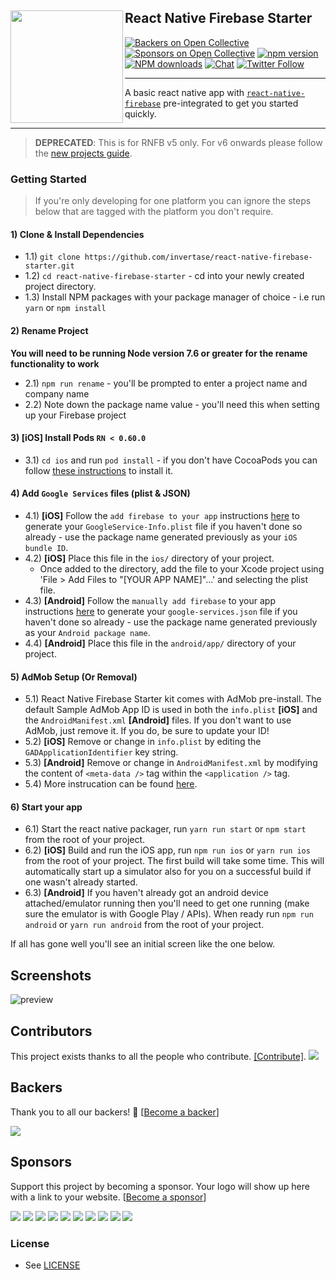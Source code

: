## React Native Firebase Starter<a href="https://invertase.io/oss/react-native-firebase"><img align="left" src="https://i.imgur.com/JIyBtKW.png" width="180px"></a>

[![Backers on Open Collective](https://opencollective.com/react-native-firebase/backers/badge.svg)](#backers)
[![Sponsors on Open Collective](https://opencollective.com/react-native-firebase/sponsors/badge.svg)](#sponsors)
[![npm version](https://img.shields.io/npm/v/react-native-firebase.svg?style=flat-square)](https://www.npmjs.com/package/react-native-firebase)
[![NPM downloads](https://img.shields.io/npm/dm/react-native-firebase.svg?style=flat-square)](https://www.npmjs.com/package/react-native-firebase)
[![Chat](https://img.shields.io/badge/chat-on%20discord-7289da.svg?style=flat-square)](https://discord.gg/C9aK28N)
[![Twitter Follow](https://img.shields.io/twitter/follow/rnfirebase.svg?style=social&label=Follow)](https://twitter.com/rnfirebase)

---

A basic react native app with [`react-native-firebase`](https://github.com/invertase/react-native-firebase) pre-integrated  to get you started quickly.

---

> **DEPRECATED**: This is for RNFB v5 only. For v6 onwards please follow the [new projects guide](https://invertase.io/oss/react-native-firebase/quick-start/new-project).


### Getting Started

> If you're only developing for one platform you can ignore the steps below that are tagged with the platform you don't require.

#### 1) Clone & Install Dependencies

- 1.1) `git clone https://github.com/invertase/react-native-firebase-starter.git`
- 1.2) `cd react-native-firebase-starter` - cd into your newly created project directory.
- 1.3) Install NPM packages with your package manager of choice - i.e run `yarn` or `npm install`

#### 2) Rename Project

**You will need to be running Node version 7.6 or greater for the rename functionality to work**

- 2.1) `npm run rename` - you'll be prompted to enter a project name and company name
- 2.2) Note down the package name value - you'll need this when setting up your Firebase project

#### 3) **[iOS]** Install Pods `RN < 0.60.0`

- 3.1) `cd ios` and run `pod install` - if you don't have CocoaPods you can follow [these instructions](https://guides.cocoapods.org/using/getting-started.html#getting-started) to install it.

#### 4) Add `Google Services` files (plist & JSON)

- 4.1) **[iOS]** Follow the `add firebase to your app` instructions [here](https://firebase.google.com/docs/ios/setup#add_firebase_to_your_app) to generate your `GoogleService-Info.plist` file if you haven't done so already - use the package name generated previously as your `iOS bundle ID`.
- 4.2) **[iOS]** Place this file in the `ios/` directory of your project.
  - Once added to the directory, add the file to your Xcode project using 'File > Add Files to "[YOUR APP NAME]"…' and selecting the plist file.
- 4.3) **[Android]** Follow the `manually add firebase` to your app instructions [here](https://firebase.google.com/docs/android/setup#manually_add_firebase) to generate your `google-services.json` file if you haven't done so already - use the package name generated previously as your `Android package name`.
- 4.4) **[Android]** Place this file in the `android/app/` directory of your project.

#### 5) AdMob Setup (Or Removal)

- 5.1) React Native Firebase Starter kit comes with AdMob pre-install. The default Sample AdMob App ID is used in both the `info.plist` **[iOS]** and the `AndroidManifest.xml` **[Android]** files. If you don't want to use AdMob, just remove it. If you do, be sure to update your ID!
- 5.2) **[iOS]** Remove or change in `info.plist` by editing the `GADApplicationIdentifier` key string.
- 5.3) **[Android]** Remove or change in `AndroidManifest.xml` by modifying the content of `<meta-data />` tag within the `<application />` tag.
- 5.4) More instrucation can be found [here](https://developers.google.com/admob/android/quick-start).

#### 6) Start your app

- 6.1) Start the react native packager, run `yarn run start` or `npm start` from the root of your project.
- 6.2) **[iOS]** Build and run the iOS app, run `npm run ios` or `yarn run ios` from the root of your project. The first build will take some time. This will automatically start up a simulator also for you on a successful build if one wasn't already started.
- 6.3) **[Android]** If you haven't already got an android device attached/emulator running then you'll need to get one running (make sure the emulator is with Google Play / APIs). When ready run `npm run android` or `yarn run android` from the root of your project.

If all has gone well you'll see an initial screen like the one below.

## Screenshots

![preview](https://i.imgur.com/4lG4HuS.png)


## Contributors

This project exists thanks to all the people who contribute. [[Contribute]](https://github.com/invertase/react-native-firebase/blob/master/CONTRIBUTING.md).
<a href="graphs/contributors"><img src="https://opencollective.com/react-native-firebase/contributors.svg?width=890" /></a>


## Backers

Thank you to all our backers! 🙏 [[Become a backer](https://opencollective.com/react-native-firebase#backer)]

<a href="https://opencollective.com/react-native-firebase#backers" target="_blank"><img src="https://opencollective.com/react-native-firebase/backers.svg?width=890"></a>


## Sponsors

Support this project by becoming a sponsor. Your logo will show up here with a link to your website. [[Become a sponsor](https://opencollective.com/react-native-firebase#sponsor)]

<a href="https://opencollective.com/react-native-firebase/sponsor/0/website" target="_blank"><img src="https://opencollective.com/react-native-firebase/sponsor/0/avatar.svg"></a>
<a href="https://opencollective.com/react-native-firebase/sponsor/1/website" target="_blank"><img src="https://opencollective.com/react-native-firebase/sponsor/1/avatar.svg"></a>
<a href="https://opencollective.com/react-native-firebase/sponsor/2/website" target="_blank"><img src="https://opencollective.com/react-native-firebase/sponsor/2/avatar.svg"></a>
<a href="https://opencollective.com/react-native-firebase/sponsor/3/website" target="_blank"><img src="https://opencollective.com/react-native-firebase/sponsor/3/avatar.svg"></a>
<a href="https://opencollective.com/react-native-firebase/sponsor/4/website" target="_blank"><img src="https://opencollective.com/react-native-firebase/sponsor/4/avatar.svg"></a>
<a href="https://opencollective.com/react-native-firebase/sponsor/5/website" target="_blank"><img src="https://opencollective.com/react-native-firebase/sponsor/5/avatar.svg"></a>
<a href="https://opencollective.com/react-native-firebase/sponsor/6/website" target="_blank"><img src="https://opencollective.com/react-native-firebase/sponsor/6/avatar.svg"></a>
<a href="https://opencollective.com/react-native-firebase/sponsor/7/website" target="_blank"><img src="https://opencollective.com/react-native-firebase/sponsor/7/avatar.svg"></a>
<a href="https://opencollective.com/react-native-firebase/sponsor/8/website" target="_blank"><img src="https://opencollective.com/react-native-firebase/sponsor/8/avatar.svg"></a>
<a href="https://opencollective.com/react-native-firebase/sponsor/9/website" target="_blank"><img src="https://opencollective.com/react-native-firebase/sponsor/9/avatar.svg"></a>



### License

- See [LICENSE](/LICENSE)
